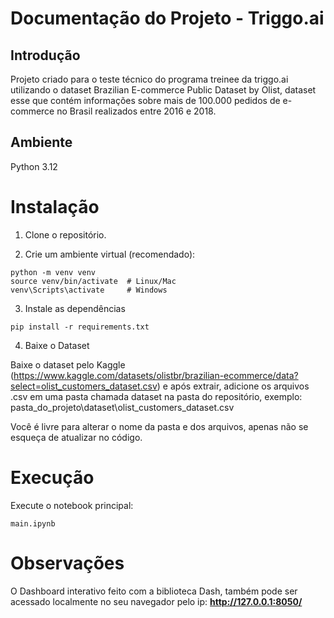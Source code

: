 # Documentação do Projeto - Triggo.ai

## Introdução

Projeto criado para o teste técnico do programa treinee da triggo.ai utilizando o dataset Brazilian E-commerce Public Dataset by Olist, dataset esse que contém informações sobre mais de 100.000 pedidos de e-commerce no Brasil realizados entre 2016 e 2018.

## Ambiente
Python 3.12

# Instalação
1. Clone o repositório.

2. Crie um ambiente virtual (recomendado):

```
python -m venv venv
source venv/bin/activate  # Linux/Mac
venv\Scripts\activate     # Windows
```
3. Instale as dependências
```
pip install -r requirements.txt
```
4. Baixe o Dataset

Baixe o dataset pelo Kaggle (https://www.kaggle.com/datasets/olistbr/brazilian-ecommerce/data?select=olist_customers_dataset.csv) e após extrair, adicione os arquivos .csv em uma pasta chamada dataset na pasta do repositório, exemplo: pasta_do_projeto\dataset\olist_customers_dataset.csv

Você é livre para alterar o nome da pasta e dos arquivos, apenas não se esqueça de atualizar no código.

# Execução
Execute o notebook principal:

```
main.ipynb
```

# Observações

O Dashboard interativo feito com a biblioteca Dash, também pode ser acessado localmente no seu navegador pelo ip: **http://127.0.0.1:8050/**


